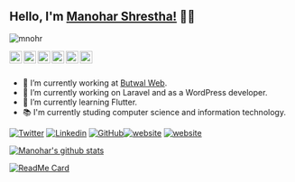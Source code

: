 ## Hello, I'm [Manohar Shrestha!](https://manoharstha.com.np) 🙏👋

<p align="left"> <img src="https://komarev.com/ghpvc/?username=mnohr&label=Views&color=blue&style=plastic" alt="mnohr" /> </p>

<a href="https://twitter.com/ManoharShrest16">
  <img align="left" alt="Manohar's Twitter" width="22px" src="https://cdn.jsdelivr.net/npm/simple-icons@v3/icons/twitter.svg" />
</a>
<a href="https://www.linkedin.com/in/mnohrstha/">
  <img align="left" alt="Manohar's Twitter" width="22px" src="https://cdn.jsdelivr.net/npm/simple-icons@v3/icons/linkedin.svg" />
</a>
<a href="https://github.com/mnohr">
  <img align="left" alt="Manohar's Github" width="22px" src="https://cdn.jsdelivr.net/npm/simple-icons@v3/icons/github.svg" />
</a>
<a href="https://www.instagram.com/manohar.stha/">
  <img align="left" alt="Manohar's Instagram" width="22px" src="https://cdn.jsdelivr.net/npm/simple-icons@v3/icons/instagram.svg" />
</a>
<a href="https://www.facebook.com/manoharshrestha17/">
  <img align="left" alt="Manohar's Facebook" width="22px" src="https://cdn.jsdelivr.net/npm/simple-icons@v3/icons/facebook.svg" />
</a>
<a href="https://www.youtube.com/channel/UCKwgK0sse5PKcaCiJZNhC7g">
  <img align="left" alt="HamroPedia.com" width="22px" src="https://cdn.jsdelivr.net/npm/simple-icons@v3/icons/youtube.svg" />
</a>

<br/>
<br/>

- 🔭 I’m currently working at [Butwal Web](https://butwalweb.com/).
- 🔭  I’m currently working on Laravel and as a WordPress developer.
- 🌱 I’m currently learning Flutter.
- 📚 I'm currently studing computer science and information technology.


[![Twitter](https://img.shields.io/twitter/follow/ManoharShrest16?style=social)](https://twitter.com/ManoharShrest16) [![Linkedin](https://img.shields.io/badge/-manohar-blue?style=flat-square&logo=Linkedin&logoColor=white&link=https://www.linkedin.com/in/mnohrstha/)](https://www.linkedin.com/in/mnohrstha/)
[![GitHub](https://img.shields.io/github/followers/mnohr?label=follow&style=social)](https://github.com/mnohr)[![website](https://img.shields.io/badge/CsitBlog-hamropedia.com-2648ff?style=flat-square&logo=google-chrome)](https://hamropedia.com) [![website](https://img.shields.io/badge/Website-manoharstha.com.np-yellow?style=plastic&logo=appveyor)](https://manoharstha.com.np)

[![Manohar's github stats](https://github-readme-stats.vercel.app/api?username=mnohr&hide=stars,contribs&count_private=true,&show_icons=true)](https://github.com/mnohr/github-readme-stats)

[![ReadMe Card](https://github-readme-stats.vercel.app/api/pin/?username=mnohr&repo=mnohr.github.io)](https://github.com/mnohr/mnohr.github.io)
